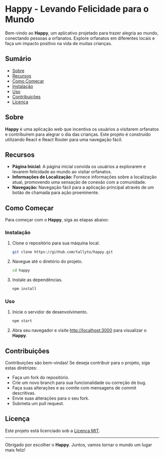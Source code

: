 # Happy - Levando Felicidade para o Mundo

Bem-vindo ao **Happy**, um aplicativo projetado para trazer alegria ao mundo, conectando pessoas a orfanatos. Explore orfanatos em diferentes locais e faça um impacto positivo na vida de muitas crianças.

## Sumário
- [Sobre](#sobre)
- [Recursos](#recursos)
- [Como Começar](#como-começar)
- [Instalação](#instalação)
- [Uso](#uso)
- [Contribuições](#contribuições)
- [Licença](#licença)

## Sobre
**Happy** é uma aplicação web que incentiva os usuários a visitarem orfanatos e contribuírem para alegrar o dia das crianças. Este projeto é construído utilizando React e React Router para uma navegação fácil.

## Recursos
- **Página Inicial:** A página inicial convida os usuários a explorarem e levarem felicidade ao mundo ao visitar orfanatos.
- **Informações de Localização:** Fornece informações sobre a localização atual, promovendo uma sensação de conexão com a comunidade.
- **Navegação:** Navegação fácil para a aplicação principal através de um botão de chamada para ação proeminente.

## Como Começar
Para começar com o **Happy**, siga as etapas abaixo:

### Instalação
1. Clone o repositório para sua máquina local.
   ```bash
   git clone https://github.com/tallyto/happy.git
   ```

2. Navegue até o diretório do projeto.
   ```bash
   cd happy
   ```

3. Instale as dependências.
   ```bash
   npm install
   ```

### Uso
1. Inicie o servidor de desenvolvimento.
   ```bash
   npm start
   ```

2. Abra seu navegador e visite [http://localhost:3000](http://localhost:3000) para visualizar o **Happy**.

## Contribuições
Contribuições são bem-vindas! Se deseja contribuir para o projeto, siga estas diretrizes:
- Faça um fork do repositório.
- Crie um novo branch para sua funcionalidade ou correção de bug.
- Faça suas alterações e as comite com mensagens de commit descritivas.
- Envie suas alterações para o seu fork.
- Submeta um pull request.

## Licença
Este projeto está licenciado sob a [Licença MIT](LICENSE).

---

Obrigado por escolher o **Happy**. Juntos, vamos tornar o mundo um lugar mais feliz!
